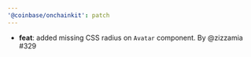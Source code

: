 ```yaml
---
'@coinbase/onchainkit': patch
---
```


- **feat**: added missing CSS radius on `Avatar` component. By @zizzamia #329
